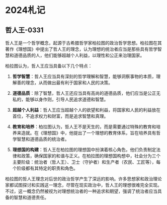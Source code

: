 # 2024札记

## 哲人王-0331
哲人王是一个哲学概念，起源于古希腊哲学家柏拉图的政治哲学思想。柏拉图在其著作《理想国》中提出了哲人王的理念，认为理想的统治者应当是那些具有哲学智慧和道德品质的人，他们能够超越个人利益，以理性和公正来治理国家。

柏拉图认为，哲人王应当具备以下几个特点：

1. **哲学智慧**：哲人王应当具有深刻的哲学理解和智慧，能够洞察事物的本质，理解善的理念，从而做出最有利于国家和人民的决策。

2. **道德品质**：除了智慧，哲人王还应当具有高尚的道德品质，他们应当是公正无私的，能够以身作则，引导人民追求道德和智慧。

3. **超越个人利益**：哲人王应当超越个人的欲望和利益，将国家和人民的利益放在首位，不追求权力和财富，而是追求智慧和真理。

4. **教育和培养**：柏拉图认为，哲人王不是天生的，而是需要通过特殊的教育和培养来造就。在《理想国》中，他提出了一个理想的教育体系，旨在培养具有哲学智慧和道德品质的统治者。

5. **理想国的构建**：哲人王在柏拉图的理想国中扮演着核心角色，他们负责制定法律和政策，确保国家的和谐与正义。在柏拉图的理想国构想中，社会分为三个主要阶级：统治者（哲人王）、卫士（守护者）和生产者（农民、工匠等），每个阶级都有其特定的职责和角色。

柏拉图的哲人王理念对后世的政治哲学产生了深远的影响。许多思想家和政治理论家都试图探讨和实践这一理念，尽管在现实政治中，哲人王的理想很难完全实现。不过，这一概念仍然被视为对理想统治者的一种追求和期望，强调了统治者应当具备的智慧和道德责任。